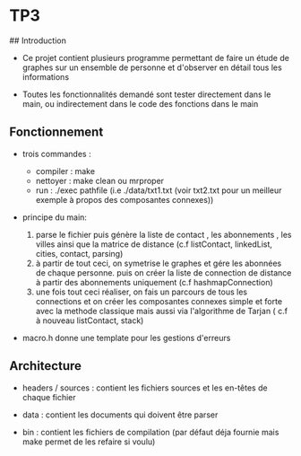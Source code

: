 # TP3 

## Introduction

- Ce projet contient plusieurs programme permettant de faire un étude de graphes sur un ensemble de personne et d'observer en détail tous les informations

- Toutes les fonctionnalités demandé sont tester directement dans le main, 
ou indirectement dans le code des fonctions dans le main

## Fonctionnement

- trois commandes : 
    * compiler : make
    * nettoyer : make clean ou mrproper
    * run :  ./exec pathfile (i.e ./data/txt1.txt (voir txt2.txt pour un meilleur exemple à propos des composantes connexes))

- principe du main:
    1. parse le fichier puis génère la liste de contact , les abonnements , les villes ainsi que la matrice de distance 
    (c.f listContact, linkedList, cities, contact, parsing)
    2. à partir de tout ceci, on symetrise le graphes et gére les abonnées de chaque personne. puis on créer la liste de connection de distance à partir des abonnements uniquement (c.f hashmapConnection)
    3. une fois tout ceci réaliser, on fais un parcours de tous les connections et on créer les composantes connexes simple et forte avec la methode classique mais aussi via l'algorithme de Tarjan
    ( c.f à nouveau listContact, stack)

- macro.h donne une template pour les gestions d'erreurs 


##  Architecture

* headers / sources : 
    contient les fichiers sources et les en-têtes de chaque fichier

* data : contient les documents qui doivent être parser

* bin : contient les fichiers de compilation (par défaut déja fournie mais make permet de les refaire si voulu)
